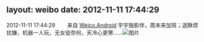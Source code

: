 layout: weibo
date: 2012-11-11 17:44:29
---
<meta name="referrer" content="no-referrer" />

2012-11-11 17:44:29  &nbsp;&nbsp;&nbsp;&nbsp;&nbsp;&nbsp; 来自 <a href="http://app.weibo.com/t/feed/l4RWD" rel="nofollow">Weico.Android</a>
宇宇独影伴，周末来加班；送酥烦扰嫌，机器一人玩，无女徒奈何，天冷心更寒……  ​​​
![图片](https://ww2.sinaimg.cn/large/6d2a6003jw1dyr8usacwrj.jpg)
